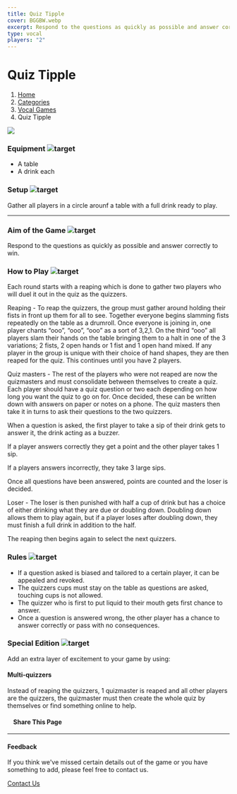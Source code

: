 ```yaml
---
title: Quiz Tipple
cover: BGGBW.webp
excerpt: Respond to the questions as quickly as possible and answer correctly to win.
type: vocal
players: "2"
---
```


# Quiz Tipple

1.  [Home](/)
2.  [Categories](GameCategories)
3.  [Vocal Games](GameCategories/VocalGames)
4.  Quiz Tipple

![](/images/quiztipple.webp)

### Equipment ![target](/images/liquor.webp)

-   A table
-   A drink each

### Setup ![target](/images/settings.webp)

Gather all players in a circle arounf a table with a full drink ready to play.

* * *

### Aim of the Game ![target](/images/target.webp)

Respond to the questions as quickly as possible and answer correctly to win.

### How to Play ![target](/images/question.webp)

Each round starts with a reaping which is done to gather two players who will duel it out in the quiz as the quizzers.

Reaping - To reap the quizzers, the group must gather around holding their fists in front up them for all to see. Together everyone begins slamming fists repeatedly on the table as a drumroll. Once everyone is joining in, one player chants “ooo”, “ooo”, “ooo” as a sort of 3,2,1. On the third “ooo” all players slam their hands on the table bringing them to a halt in one of the 3 variations; 2 fists, 2 open hands or 1 fist and 1 open hand mixed. If any player in the group is unique with their choice of hand shapes, they are then reaped for the quiz. This continues until you have 2 players.

Quiz masters - The rest of the players who were not reaped are now the quizmasters and must consolidate between themselves to create a quiz. Each player should have a quiz question or two each depending on how long you want the quiz to go on for. Once decided, these can be written down with answers on paper or notes on a phone. The quiz masters then take it in turns to ask their questions to the two quizzers.

When a question is asked, the first player to take a sip of their drink gets to answer it, the drink acting as a buzzer.

If a player answers correctly they get a point and the other player takes 1 sip.

If a players answers incorrectly, they take 3 large sips.

Once all questions have been answered, points are counted and the loser is decided.

Loser - The loser is then punished with half a cup of drink but has a choice of either drinking what they are due or doubling down. Doubling down allows them to play again, but if a player loses after doubling down, they must finish a full drink in addition to the half.

The reaping then begins again to select the next quizzers.

### Rules ![target](/images/rules.webp)

-   If a question asked is biased and tailored to a certain player, it can be appealed and revoked.
-   The quizzers cups must stay on the table as questions are asked, touching cups is not allowed.
-   The quizzer who is first to put liquid to their mouth gets first chance to answer.
-   Once a question is answered wrong, the other player has a chance to answer correctly or pass with no consequences.

### Special Edition ![target](/images/special.webp)

Add an extra layer of excitement to your game by using:

#### **Multi-quizzers**

Instead of reaping the quizzers, 1 quizmaster is reaped and all other players are the quizzers, the quizmaster must then create the whole quiz by themselves or find something online to help.

####     Share This Page

[](https://www.facebook.com/sharer/sharer.php?u=beergogglegames.co.uk/QuizTipple)[](https://www.instagram.com/direct/new/)[](https://twitter.com/intent/tweet?url=beergogglegames.co.uk/QuizTipple)

* * *

#### Feedback

If you think we've missed certain details out of the game or you have something to add, please feel free to contact us.

  
  
  
[Contact Us](contact)
